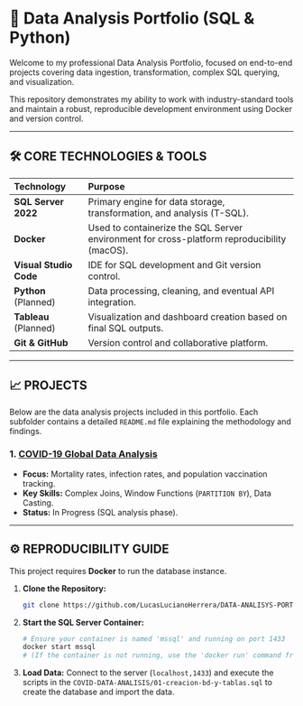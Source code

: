 # 📂 Data Analysis Portfolio (SQL & Python)

Welcome to my professional Data Analysis Portfolio, focused on end-to-end projects covering data ingestion, transformation, complex SQL querying, and visualization.

This repository demonstrates my ability to work with industry-standard tools and maintain a robust, reproducible development environment using Docker and version control.

---

## 🛠️ CORE TECHNOLOGIES & TOOLS

| Technology | Purpose |
| :--- | :--- |
| **SQL Server 2022** | Primary engine for data storage, transformation, and analysis (T-SQL). |
| **Docker** | Used to containerize the SQL Server environment for cross-platform reproducibility (macOS). |
| **Visual Studio Code** | IDE for SQL development and Git version control. |
| **Python** (Planned) | Data processing, cleaning, and eventual API integration. |
| **Tableau** (Planned) | Visualization and dashboard creation based on final SQL outputs. |
| **Git & GitHub** | Version control and collaborative platform. |

---

## 📈 PROJECTS

Below are the data analysis projects included in this portfolio. Each subfolder contains a detailed `README.md` file explaining the methodology and findings.

### 1. [COVID-19 Global Data Analysis](COVID-DATA-ANALYSIS/README.md)
* **Focus:** Mortality rates, infection rates, and population vaccination tracking.
* **Key Skills:** Complex Joins, Window Functions (`PARTITION BY`), Data Casting.
* **Status:** In Progress (SQL analysis phase).

---

## ⚙️ REPRODUCIBILITY GUIDE

This project requires **Docker** to run the database instance.

1.  **Clone the Repository:**
    ```bash
    git clone https://github.com/LucasLucianoHerrera/DATA-ANALISYS-PORTFOLIO
    ```
2.  **Start the SQL Server Container:**
    ```bash
    # Ensure your container is named 'mssql' and running on port 1433
    docker start mssql
    # (If the container is not running, use the 'docker run' command from our earlier steps)
    ```
3.  **Load Data:** Connect to the server (`localhost,1433`) and execute the scripts in the `COVID-DATA-ANALISIS/01-creacion-bd-y-tablas.sql` to create the database and import the data.